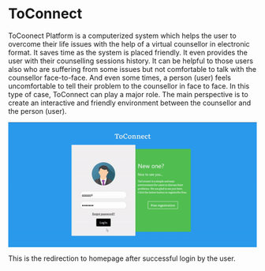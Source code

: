 # ToConnect
ToCoonect Platform is a computerized system which helps the user to overcome their life issues with the help of a virtual counsellor in electronic format. It saves time as the system is placed friendly. It even provides the user with their counselling sessions history. It can be helpful to those users also who are suffering from some issues but not comfortable to talk with the counsellor face-to-face. And even some times, a person (user) feels uncomfortable to tell their problem to the counsellor in face to face. In this type of case, ToConnect can play a major role.  The main perspective is to create an interactive and friendly environment between the counsellor and the person (user). 

<img src='https://github.com/Kelta-King/ToConnect/blob/master/blob/ToconnectHome.gif' align='center'>

<p>This is the redirection to homepage after successful login by the user.
